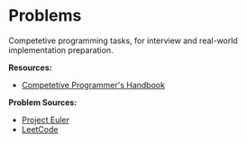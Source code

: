 # Problems
Competetive programming tasks, for interview and real-world implementation preparation.

**Resources:**
- [Competetive Programmer's Handbook](https://cses.fi/book/book.pdf)

**Problem Sources:**
- [Project Euler](https://projecteuler.net/)
- [LeetCode](https://leetcode.com/)

